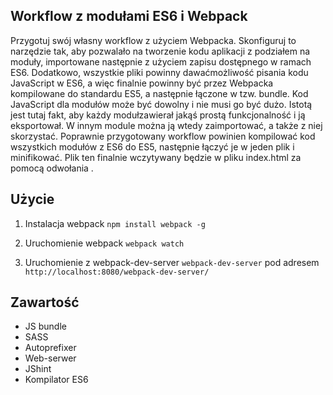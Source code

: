 ## Workflow z modułami ES6 i Webpack

Przygotuj swój własny workflow z użyciem Webpacka. Skonfiguruj to narzędzie tak, aby pozwalało na tworzenie kodu aplikacji z podziałem na moduły, importowane następnie z użyciem zapisu dostępnego w ramach ES6. Dodatkowo, wszystkie pliki powinny dawaćmożliwość pisania kodu JavaScript w ES6, a więc finalnie powinny być przez Webpacka kompilowane do standardu ES5, a następnie łączone w tzw. bundle. Kod JavaScript dla modułów może być dowolny i nie musi go być dużo. Istotą jest tutaj fakt, aby każdy modułzawierał jakąś prostą funkcjonalność i ją eksportował. W innym module można ją wtedy zaimportować, a także z niej skorzystać. Poprawnie przygotowany workflow powinien kompilować kod wszystkich modułów z ES6 do ES5, następnie łączyć je w jeden plik i minifikować. Plik ten finalnie wczytywany będzie w pliku index.html za pomocą odwołania <script src=“”></script>.

## Użycie

1. Instalacja webpack
    `npm install webpack -g`

2. Uruchomienie webpack `webpack watch`

3. Uruchomienie z webpack-dev-server `webpack-dev-server` pod adresem ` http://localhost:8080/webpack-dev-server/`

## Zawartość

* JS bundle
* SASS
* Autoprefixer
* Web-serwer
* JShint
* Kompilator ES6
